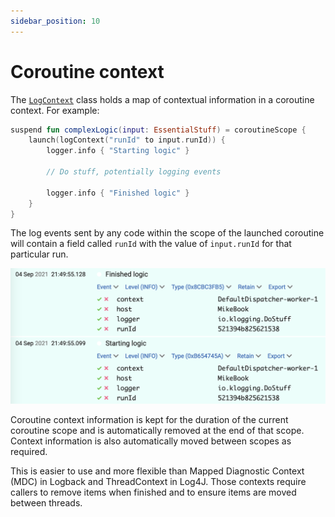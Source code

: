 ```yaml
---
sidebar_position: 10
---
```


# Coroutine context

The [`LogContext`](https://github.com/klogging/klogging/blob/main/src/commonMain/kotlin/io/klogging/context/LogContext.kt)
class holds a map of contextual information in a coroutine context. For example:

```kotlin
suspend fun complexLogic(input: EssentialStuff) = coroutineScope {
    launch(logContext("runId" to input.runId)) {
        logger.info { "Starting logic" }

        // Do stuff, potentially logging events

        logger.info { "Finished logic" }
    }
}
```

The log events sent by any code within the scope of the launched
coroutine will contain a field called `runId` with the value of
`input.runId` for that particular run.

![Example of two log events with the same value of runId in Seq](/img/seq-log-events-same-runId.png)

Coroutine context information is kept for the duration of the current coroutine scope
and is automatically removed at the end of that scope. Context information is also
automatically moved between scopes as required.

This is easier to use and more flexible than Mapped Diagnostic Context (MDC) in Logback
and ThreadContext in Log4J. Those contexts require callers to remove items when
finished and to ensure items are moved between threads.
